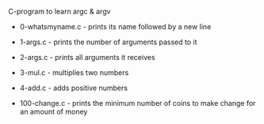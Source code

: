 C-program to learn argc & argv

- 0-whatsmyname.c - prints its name followed by a new line

- 1-args.c - prints the number of arguments passed to it

- 2-args.c - prints all arguments it receives

- 3-mul.c - multiplies two numbers

- 4-add.c - adds positive numbers

- 100-change.c - prints the minimum number of coins to make change for an amount of money
